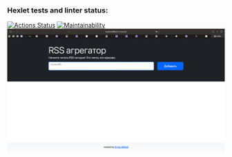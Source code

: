 ### Hexlet tests and linter status:
[![Actions Status](https://github.com/KrylovMikhail1985/frontend-project-11/workflows/hexlet-check/badge.svg)](https://github.com/KrylovMikhail1985/frontend-project-11/actions)
[![Maintainability](https://api.codeclimate.com/v1/badges/07ff1f8339d7e8fea111/maintainability)](https://codeclimate.com/github/KrylovMikhail1985/frontend-project-11/maintainability)
![first_shot](./resources/first_shot.png)